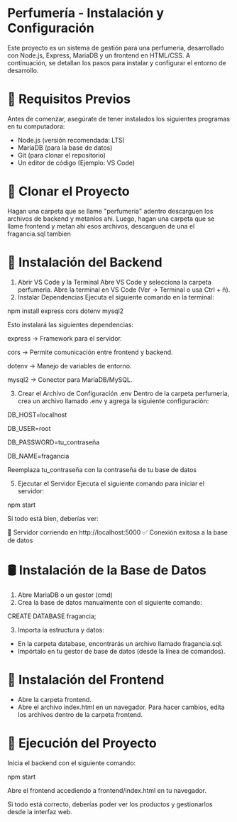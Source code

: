 # Perfumería - Instalación y Configuración
Este proyecto es un sistema de gestión para una perfumería, desarrollado con Node.js, Express, MariaDB y un frontend en HTML/CSS. A continuación, se detallan los pasos para instalar y configurar el entorno de desarrollo.

# 📌 Requisitos Previos
Antes de comenzar, asegúrate de tener instalados los siguientes programas en tu computadora:

- Node.js (versión recomendada: LTS)
- MariaDB (para la base de datos)
- Git (para clonar el repositorio)
- Un editor de código (Ejemplo: VS Code)

# 📂 Clonar el Proyecto
Hagan una carpeta que se llame "perfumeria" adentro descarguen los archivos de backend y metanlos ahi. Luego, hagan una carpeta que se llame frontend y metan ahi esos archivos, descarguen de una el fragancia.sql tambien

# 🔧 Instalación del Backend
1. Abrir VS Code y la Terminal
Abre VS Code y selecciona la carpeta perfumeria.
Abre la terminal en VS Code (Ver → Terminal o usa Ctrl + ñ).
2. Instalar Dependencias
Ejecuta el siguiente comando en la terminal:

npm install express cors dotenv mysql2

Esto instalará las siguientes dependencias:

express → Framework para el servidor.

cors → Permite comunicación entre frontend y backend.

dotenv → Manejo de variables de entorno.

mysql2 → Conector para MariaDB/MySQL.

3. Crear el Archivo de Configuración .env
Dentro de la carpeta perfumeria, crea un archivo llamado .env y agrega la siguiente configuración:

DB_HOST=localhost

DB_USER=root

DB_PASSWORD=tu_contraseña

DB_NAME=fragancia

Reemplaza tu_contraseña con la contraseña de tu base de datos

5. Ejecutar el Servidor
Ejecuta el siguiente comando para iniciar el servidor:

npm start

Si todo está bien, deberías ver:

🚀 Servidor corriendo en http://localhost:5000
✅ Conexión exitosa a la base de datos

# 🛢️ Instalación de la Base de Datos
1. Abre MariaDB o un gestor (cmd)
2. Crea la base de datos manualmente con el siguiente comando:

CREATE DATABASE fragancia;

3. Importa la estructura y datos:
- En la carpeta database, encontrarás un archivo llamado fragancia.sql.
- Impórtalo en tu gestor de base de datos (desde la línea de comandos).


# 🎨 Instalación del Frontend
- Abre la carpeta frontend.
- Abre el archivo index.html en un navegador.
Para hacer cambios, edita los archivos dentro de la carpeta frontend.

# 🚀 Ejecución del Proyecto
Inicia el backend con el siguiente comando:

npm start

Abre el frontend accediendo a frontend/index.html en tu navegador.

Si todo está correcto, deberías poder ver los productos y gestionarlos desde la interfaz web.
